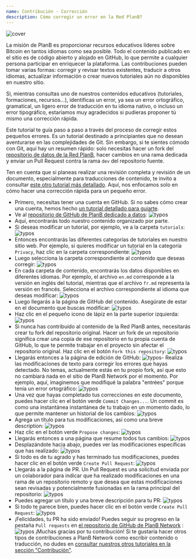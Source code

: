 ```yaml
---
name: Contribución - Corrección
description: Cómo corregir un error en la Red PlanB?
---
```

![cover](assets/cover.webp)

La misión de PlanB es proporcionar recursos educativos líderes sobre Bitcoin en tantos idiomas como sea posible. Todo el contenido publicado en el sitio es de código abierto y alojado en GitHub, lo que permite a cualquier persona participar en enriquecer la plataforma. Las contribuciones pueden tomar varias formas: corregir y revisar textos existentes, traducir a otros idiomas, actualizar información o crear nuevos tutoriales aún no disponibles en nuestro sitio.

Si, mientras consultas uno de nuestros contenidos educativos (tutoriales, formaciones, recursos...), identificas un error, ya sea un error ortográfico, gramatical, un ligero error de traducción en tu idioma nativo, o incluso un error tipográfico, estaríamos muy agradecidos si pudieras proponer tú mismo una corrección rápida.

Este tutorial te guía paso a paso a través del proceso de corregir estos pequeños errores. Es un tutorial destinado a principiantes que no desean aventurarse en las complejidades de Git. Sin embargo, si te sientes cómodo con Git, aquí hay un resumen rápido: solo necesitas hacer un fork del [repositorio de datos de la Red PlanB](https://github.com/PlanB-Network/bitcoin-educational-content), hacer cambios en una rama dedicada y enviar un Pull Request contra la rama `dev` del repositorio fuente.

Ten en cuenta que si planeas realizar una revisión completa y revisión de un documento, especialmente para traducciones de contenido, te invito a consultar [este otro tutorial más detallado](https://planb.network/tutorials/others/content-review-tutorial). Aquí, nos enfocamos solo en cómo hacer una corrección rápida para un pequeño error.

- Primero, necesitas tener una cuenta en GitHub. Si no sabes cómo crear una cuenta, hemos hecho [un tutorial detallado para guiarte](https://planb.network/tutorials/others/create-github-account).
- Ve al [repositorio de GitHub de PlanB dedicado a datos](https://github.com/PlanB-Network/bitcoin-educational-content):
![typos](assets/01.webp)
- Aquí, encontrarás todo nuestro contenido organizado por parte.
- Si deseas modificar un tutorial, por ejemplo, ve a la carpeta `tutorials`:
![typos](assets/02.webp)
- Entonces encontrarás las diferentes categorías de tutoriales en nuestro sitio web. Por ejemplo, si quieres modificar un tutorial en la categoría `Privacy`, haz clic en la carpeta correspondiente:
![typos](assets/03.webp)
- Luego selecciona la carpeta correspondiente al contenido que deseas corregir:
![typos](assets/04.webp)
- En cada carpeta de contenido, encontrarás los datos disponibles en diferentes idiomas. Por ejemplo, el archivo `en.md` corresponde a la versión en inglés del tutorial, mientras que el archivo `fr.md` representa la versión en francés. Selecciona el archivo correspondiente al idioma que deseas modificar: ![typos](assets/05.webp)
- Luego llegarás a la página de GitHub del contenido. Asegúrate de estar en el documento que buscas modificar: ![typos](assets/06.webp)
- Haz clic en el pequeño icono de lápiz en la parte superior izquierda: ![typos](assets/07.webp)
- Si nunca has contribuido al contenido de la Red PlanB antes, necesitarás crear tu fork del repositorio original. Hacer un fork de un repositorio significa crear una copia de ese repositorio en tu propia cuenta de GitHub, lo que te permite trabajar en el proyecto sin afectar el repositorio original. Haz clic en el botón `Fork this repository`: ![typos](assets/08.webp)
- Llegarás entonces a la página de edición de GitHub: ![typos](assets/09.webp)- Realiza las modificaciones de texto para corregir los errores que hayas detectado. No temas, actualmente estás en tu propio fork, así que esto no cambiará nada en el sitio de PlanB Network por el momento. Por ejemplo, aquí, imaginemos que modifiqué la palabra "entrées" porque tenía un error ortográfico: ![typos](assets/10.webp)
- Una vez que hayas completado tus correcciones en este documento, puedes hacer clic en el botón verde `Commit Changes...`. Un commit es como una instantánea instantánea de tu trabajo en un momento dado, lo que permite mantener un historial de los cambios: ![typos](assets/11.webp)
- Agrega un título para tus modificaciones, así como una breve description: ![typos](assets/12.webp)
- Haz clic en el botón verde `Propose changes`: ![typos](assets/13.webp)
- Llegarás entonces a una página que resume todos tus cambios: ![typos](assets/14.webp)
- Desplazándote hacia abajo, puedes ver las modificaciones específicas que has realizado: ![typos](assets/15.webp)
- Si todo es de tu agrado y has terminado tus modificaciones, puedes hacer clic en el botón verde `Create Pull Request`: ![typos](assets/16.webp)
- Llegarás a la página de PR. Un Pull Request es una solicitud enviada por un colaborador para indicar que ha realizado modificaciones en una rama de un repositorio remoto y que desea que estas modificaciones sean revisadas y potencialmente fusionadas en la rama principal del repositorio: ![typos](assets/17.webp)
- Puedes agregar un título y una breve descripción para tu PR: ![typos](assets/18.webp)
- Si todo te parece bien, puedes hacer clic en el botón verde `Create Pull Request`: ![typos](assets/19.webp)
- ¡Felicidades, tu PR ha sido enviado! Puedes seguir su progreso en la pestaña `Pull requests` en [el repositorio de GitHub de PlanB Network](https://github.com/PlanB-Network/bitcoin-educational-content/pulls) :![typos](assets/20.webp)
¡Muchas gracias por tu contribución! Si te gustaría hacer otros tipos de contribuciones a PlanB Network como escribir contenido o traducción, no dudes en [consultar nuestros otros tutoriales en la sección "Contribución"](https://planb.network/tutorials/others).